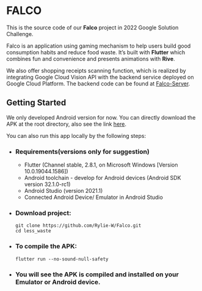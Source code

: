 # FALCO

This is the source code of our **Falco** project in 2022 Google Solution Challenge.

Falco is an application using gaming mechanism to help users build good consumption habits and reduce food waste. It’s built with **Flutter** which combines fun and convenience and presents animations with **Rive**.

We also offer shopping receipts scanning function, which is realized by integrating Google Cloud Vision API with the backend service deployed on Google Cloud Platform. The backend code can be found at [Falco-Server](https://github.com/Rylie-W/falco-server).

## Getting Started

We only developed Android version for now. You can directly download the APK at the root directory, also see the link [here](https://github.com/Rylie-W/Falco/releases/download/apk/base.apk).

You can also run this app locally by the following steps:

+ ### Requirements(versions only for suggestion)

  + Flutter (Channel stable, 2.8.1, on Microsoft Windows [Version 10.0.19044.1586])
  + Android toolchain - develop for Android devices (Android SDK version 32.1.0-rc1)
  + Android Studio (version 2021.1)
  + Connected Android Device/ Emulator in Android Studio 

+ ### Download project:

  ```shell
  git clone https://github.com/Rylie-W/Falco.git  
  cd less_waste
  ```

+ ### To compile the APK:

  ```shell
  flutter run --no-sound-null-safety
  ```

+ ### You will see the APK is compiled and installed on your Emulator or Android device.